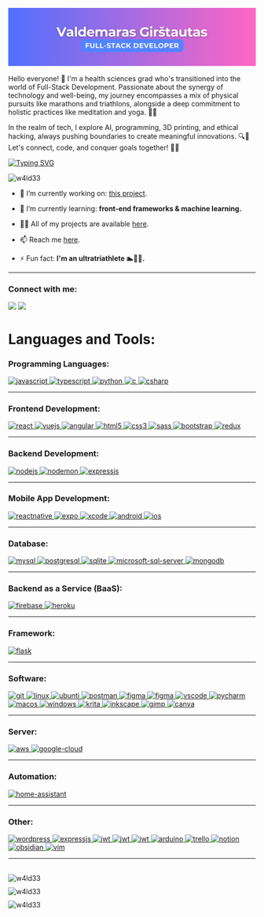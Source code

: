 ![heading](header.png)

Hello everyone! 🌟 I'm a health sciences grad who's transitioned into the world of Full-Stack Development. Passionate about the synergy of technology and well-being, my journey encompasses a mix of physical pursuits like marathons and triathlons, alongside a deep commitment to holistic practices like meditation and yoga. 💪🧘

In the realm of tech, I explore AI, programming, 3D printing, and ethical hacking, always pushing boundaries to create meaningful innovations. 🔍🤖 Let's connect, code, and conquer goals together! 🚀💙 

<p align="left">
<a href="https://git.io/typing-svg"><img src="https://readme-typing-svg.demolab.com?font=Fira+Code&duration=1500&pause=500&color=9325C0&random=false&width=435&lines=Coding.;Tech.;Web+Development.;Software.;No+Code.;Low+Code.;Ethical+Hacking.;3D+Printing+%26+Modelling." alt="Typing SVG" /></a>
</p>

<p align="left"> <img src="https://komarev.com/ghpvc/?username=w4ld33&label=Profile%20views&color=0e75b6&style=flat" alt="w4ld33" /> </p>

- 🔭 I’m currently working on: [this project](https://github.com/W4LD33/moody_metrics).

- 🌱 I’m currently learning: **front-end frameworks & machine learning.**

- 👨‍💻 All of my projects are available [here](https://github.com/W4LD33?tab=repositories).

- 📫 Reach me [here](mailto:girstautas.valdemaras@gmail.com).

- ⚡ Fun fact: **I'm an ultratriathlete 🏊🚴🏃.**

<hr />

<h3 align="left">Connect with me:</h3>
<p align="left">
<a href="https://linkedin.com/in/valdemaras-girstautas" target="blank"><img height="30" src="https://img.shields.io/badge/linkedin-%230077B5.svg?&style=for-the-badge&logo=linkedin&logoColor=white" /></a>
<a href="https://fb.com/girstautas.valdemaras" target="blank"><img height="30" src="https://img.shields.io/badge/Facebook-1877F2?style=for-the-badge&logo=facebook&logoColor=white" /></a>
</p>

<h1 align="left">Languages and Tools:</h1>

<h3>Programming Languages:</h3>
<p align="left">
  <a href="https://developer.mozilla.org/en-US/docs/Web/JavaScript" target="_blank" rel="noreferrer">
    <img src="https://img.shields.io/badge/javascript-%23323330.svg?style=for-the-badge&logo=javascript&logoColor=%23F7DF1E" alt="javascript" height="30"/>
  </a>
  <a href="https://www.typescriptlang.org/" target="_blank" rel="noreferrer">
    <img src="https://img.shields.io/badge/typescript-%23007ACC.svg?style=for-the-badge&logo=typescript&logoColor=white" alt="typescript" height="30"/>
  </a>
  <a href="https://www.python.org" target="_blank" rel="noreferrer">
    <img src="https://img.shields.io/badge/python-3670A0?style=for-the-badge&logo=python&logoColor=ffdd54" alt="python" height="30"/>
  </a>
  <a href="https://www.cprogramming.com/" target="_blank" rel="noreferrer">
    <img src="https://img.shields.io/badge/c-%2300599C.svg?style=for-the-badge&logo=c&logoColor=white" alt="c" height="30"/>
  </a>
  <a href="https://www.w3schools.com/cs/" target="_blank" rel="noreferrer">
    <img src="https://img.shields.io/badge/c%23-%23239120.svg?style=for-the-badge&logo=csharp&logoColor=white" alt="csharp" height="30"/>
  </a>
</p>

<hr />

<h3>Frontend Development:</h3>
<p align="left">
  <a href="https://reactjs.org/" target="_blank" rel="noreferrer">
    <img src="https://img.shields.io/badge/react-%2320232a.svg?style=for-the-badge&logo=react&logoColor=%2361DAFB" alt="react" height="30"/>
  </a>
    <a href="https://vuejs.org/" target="_blank" rel="noreferrer">
    <img src="https://img.shields.io/badge/vuejs-%2335495e.svg?style=for-the-badge&logo=vuedotjs&logoColor=%234FC08D" alt="vuejs" height="30"/>
  </a>
  <a href="https://angular.io" target="_blank" rel="noreferrer">
    <img src="https://img.shields.io/badge/angular-%23DD0031.svg?style=for-the-badge&logo=angular&logoColor=white" alt="angular" height="30"/>
  </a>
  <a href="https://www.w3.org/html/" target="_blank" rel="noreferrer">
    <img src="https://img.shields.io/badge/html5-%23E34F26.svg?style=for-the-badge&logo=html5&logoColor=white" alt="html5" height="30"/>
  </a>
  <a href="https://www.w3schools.com/css/" target="_blank" rel="noreferrer">
    <img src="https://img.shields.io/badge/css3-%231572B6.svg?style=for-the-badge&logo=css3&logoColor=white" alt="css3" height="30"/>
  </a>
  <a href="https://sass-lang.com" target="_blank" rel="noreferrer">
    <img src="https://img.shields.io/badge/SASS-hotpink.svg?style=for-the-badge&logo=SASS&logoColor=white" alt="sass" height="30"/>
  </a>
  <a href="https://getbootstrap.com" target="_blank" rel="noreferrer">
    <img src="https://img.shields.io/badge/bootstrap-%238511FA.svg?style=for-the-badge&logo=bootstrap&logoColor=white" alt="bootstrap" height="30"/>
  </a>
  <a href="https://redux.js.org" target="_blank" rel="noreferrer">
    <img src="https://img.shields.io/badge/redux-%23593d88.svg?style=for-the-badge&logo=redux&logoColor=white" alt="redux" height="30"/>
  </a>
</p>

<hr />

<h3>Backend Development:</h3>
<p align="left">
  <a href="https://nodejs.org" target="_blank" rel="noreferrer">
    <img src="https://img.shields.io/badge/node.js-6DA55F?style=for-the-badge&logo=node.js&logoColor=white" alt="nodejs" height="30"/>
  </a>
  <a href="https://www.npmjs.com/package/nodemon" target="_blank" rel="noreferrer">
    <img src="https://img.shields.io/badge/NODEMON-%23323330.svg?style=for-the-badge&logo=nodemon&logoColor=%BBDEAD" alt="nodemon" height="30"/>
  </a>
  <a href="https://expressjs.com" target="_blank" rel="noreferrer">
    <img src="https://img.shields.io/badge/express.js-%23404d59.svg?style=for-the-badge&logo=express&logoColor=%2361DAFB" alt="expressjs" height="30"/>
  </a>
</p>

<hr />

<h3>Mobile App Development:</h3>
<p align="left">
  <a href="https://reactnative.dev/" target="_blank" rel="noreferrer">
    <img src="https://img.shields.io/badge/react_native-%2320232a.svg?style=for-the-badge&logo=react&logoColor=%2361DAFB" alt="reactnative" height="30"/>
  </a>
  <a href="https://expo.dev/" target="_blank" rel="noreferrer">
    <img src="https://img.shields.io/badge/expo-1C1E24?style=for-the-badge&logo=expo&logoColor=#D04A37" alt="expo" height="30"/>
  </a>
  <a href="https://developer.apple.com/xcode/" target="_blank" rel="noreferrer">
    <img src="https://img.shields.io/badge/Xcode-007ACC?style=for-the-badge&logo=Xcode&logoColor=white" alt="xcode" height="30"/>
  </a>
  <a href="https://developer.android.com" target="_blank" rel="noreferrer">
    <img src="https://img.shields.io/badge/Android-3DDC84?style=for-the-badge&logo=android&logoColor=white" alt="android" height="30"/>
  </a>
  <a href="https://www.apple.com/ios" target="_blank" rel="noreferrer">
    <img src="https://img.shields.io/badge/iOS-000000?style=for-the-badge&logo=ios&logoColor=white" alt="ios" height="30"/>
  </a>
</p>

<hr />

<h3>Database:</h3>
<p align="left">
  <a href="https://www.mysql.com/" target="_blank" rel="noreferrer">
    <img src="https://img.shields.io/badge/mysql-%2300f.svg?style=for-the-badge&logo=mysql&logoColor=white" alt="mysql" height="30"/>
  </a>
  <a href="https://www.postgresql.org" target="_blank" rel="noreferrer">
    <img src="https://img.shields.io/badge/postgres-%23316192.svg?style=for-the-badge&logo=postgresql&logoColor=white" alt="postgresql" height="30"/>
  </a>
  <a href="https://www.sqlite.org/" target="_blank" rel="noreferrer">
    <img src="https://img.shields.io/badge/sqlite-%2307405e.svg?style=for-the-badge&logo=sqlite&logoColor=white" alt="sqlite" height="30"/>
  </a>
  <a href="https://www.microsoft.com/sql-server" target="_blank" rel="noreferrer">
    <img src="https://img.shields.io/badge/Microsoft%20SQL%20Server-CC2927?style=for-the-badge&logo=microsoft%20sql%20server&logoColor=white" alt="microsoft-sql-server" height="30">
  </a>
  <a href="https://www.mongodb.com/" target="_blank" rel="noreferrer">
    <img src="https://img.shields.io/badge/MongoDB-%234ea94b.svg?style=for-the-badge&logo=mongodb&logoColor=white" alt="mongodb" height="30"/>
  </a>
</p>

<hr />

<h3>Backend as a Service (BaaS):</h3>
<p align="left">
  <a href="https://firebase.google.com/" target="_blank" rel="noreferrer">
    <img src="https://img.shields.io/badge/firebase-%23039BE5.svg?style=for-the-badge&logo=firebase" alt="firebase" height="30"/>
  </a>
  <a href="https://heroku.com" target="_blank" rel="noreferrer">
    <img src="https://img.shields.io/badge/heroku-%23430098.svg?style=for-the-badge&logo=heroku&logoColor=white" alt="heroku" height="30"/>
  </a>
</p>

<hr />

<h3>Framework:</h3>
<p align="left">
  <a href="https://flask.palletsprojects.com/" target="_blank" rel="noreferrer">
    <img src="https://img.shields.io/badge/flask-%23000.svg?style=for-the-badge&logo=flask&logoColor=white" alt="flask" height="30"/>
  </a>
</p>

<hr />

<h3>Software:</h3>
<p align="left">
  <a href="https://git-scm.com/" target="_blank" rel="noreferrer">
    <img src="https://img.shields.io/badge/git-%23F05033.svg?style=for-the-badge&logo=git&logoColor=white" alt="git" height="30"/>
  </a>
  <a href="https://www.linux.org/" target="_blank" rel="noreferrer">
    <img src="https://img.shields.io/badge/Linux-FCC624?style=for-the-badge&logo=linux&logoColor=black" alt="linux" height="30"/>
  </a>
  <a href="https://www.ubuntu.com/" target="_blank" rel="noreferrer">
    <img src="https://img.shields.io/badge/Ubuntu-E95420?style=for-the-badge&logo=ubuntu&logoColor=white" alt="ubunti" height="30"/>
  </a>
  <a href="https://postman.com" target="_blank" rel="noreferrer">
    <img src="https://img.shields.io/badge/Postman-FF6C37?style=for-the-badge&logo=postman&logoColor=white" alt="postman" height="30"/>
  </a>
  <a href="https://www.figma.com/" target="_blank" rel="noreferrer">
    <img src="https://img.shields.io/badge/figma-%23F24E1E.svg?style=for-the-badge&logo=figma&logoColor=white" alt="figma" height="30"/>
  </a>
  <a href="https://www.docker.com/" target="_blank" rel="noreferrer">
    <img src="https://img.shields.io/badge/docker-%230db7ed.svg?style=for-the-badge&logo=docker&logoColor=white" alt="figma" height="30"/>
  </a>
  <a href="https://code.visualstudio.com/" target="_blank" rel="noreferrer">
    <img src="https://img.shields.io/badge/Visual%20Studio%20Code-0078d7.svg?style=for-the-badge&logo=visual-studio-code&logoColor=white" alt="vscode" height="30"/>
  </a>
  <a href="https://www.jetbrains.com/pycharm/" target="_blank" rel="noreferrer">
    <img src="https://img.shields.io/badge/pycharm-143?style=for-the-badge&logo=pycharm&logoColor=black&color=black&labelColor=green" alt="pycharm" height="30"/>
  </a>
  <a href="https://support.apple.com/downloads/macos" target="_blank" rel="noreferrer">
    <img src="https://img.shields.io/badge/mac%20os-000000?style=for-the-badge&logo=macos&logoColor=F0F0F0" alt="macos" height="30"/>
  </a>
  <a href="https://www.microsoft.com/en-us/windows" target="_blank" rel="noreferrer">
    <img src="https://img.shields.io/badge/Windows-0078D6?style=for-the-badge&logo=windows&logoColor=white" alt="windows" height="30"/>
  </a>
  <a href="https://krita.org/en/" target="_blank" rel="noreferrer">
    <img src="https://img.shields.io/badge/Krita-203759?style=for-the-badge&logo=krita&logoColor=EEF37B" alt="krita" height="30"/>
  </a>
  <a href="https://inkscape.org/" target="_blank" rel="noreferrer">
    <img src="https://img.shields.io/badge/Inkscape-e0e0e0?style=for-the-badge&logo=inkscape&logoColor=080A13" alt="inkscape" height="30"/>
  </a>
  <a href="https://www.gimp.org/" target="_blank" rel="noreferrer">
    <img src="https://img.shields.io/badge/Gimp-657D8B?style=for-the-badge&logo=gimp&logoColor=FFFFFF" alt="gimp" height="30"/>
  </a>
  <a href="https://www.canva.com/" target="_blank" rel="noreferrer">
    <img src="https://img.shields.io/badge/Canva-%2300C4CC.svg?style=for-the-badge&logo=Canva&logoColor=white" alt="canva" height="30"/>
  </a>
</p>

<hr />

<h3>Server:</h3>
<p align="left">
  <a href="https://aws.amazon.com" target="_blank" rel="noreferrer">
    <img src="https://img.shields.io/badge/AWS-%23FF9900.svg?style=for-the-badge&logo=amazon-aws&logoColor=white" alt="aws" height="30"/>
  </a>
  <a href="https://cloud.google.com/apis" target="_blank" rel="noreferrer">
    <img src="https://img.shields.io/badge/GoogleCloud-%234285F4.svg?style=for-the-badge&logo=google-cloud&logoColor=white" alt="google-cloud" height="30"/>
  </a>
</p>

<hr />

<h3>Automation:</h3>
<p align="left">
  <a href="https://www.home-assistant.io/" target="_blank" rel="noreferrer">
    <img src="https://img.shields.io/badge/home%20assistant-%2341BDF5.svg?style=for-the-badge&logo=home-assistant&logoColor=white" alt="home-assistant" height="30"/>
  </a>
</p>

<hr />

<h3>Other:</h3>
<p align="left">
  <a href="https://wordpress.org/" target="_blank" rel="noreferrer">
    <img src="https://img.shields.io/badge/WordPress-%23117AC9.svg?style=for-the-badge&logo=WordPress&logoColor=white" alt="wordpress" height="30"/>
  </a>
  <a href="https://expressjs.com" target="_blank" rel="noreferrer">
    <img src="https://img.shields.io/badge/netlify-%23000000.svg?style=for-the-badge&logo=netlify&logoColor=#00C7B7" alt="expressjs" height="30"/>
  </a>
  <a href="https://www.jwt.org" target="_blank" rel="noreferrer">
    <img src="https://img.shields.io/badge/JWT-black?style=for-the-badge&logo=JSON%20web%20tokens" alt="jwt" height="30"/>
  </a>
  <a href="https://www.microsoft.com/en-us/microsoft-365/excel" target="_blank" rel="noreferrer">
    <img src="https://img.shields.io/badge/Microsoft_Excel-217346?style=for-the-badge&logo=microsoft-excel&logoColor=white" alt="jwt" height="30"/>
  </a>
  <a href="https://www.libreoffice.org/" target="_blank" rel="noreferrer">
    <img src="https://img.shields.io/badge/LibreOffice-%2318A303?style=for-the-badge&logo=LibreOffice&logoColor=white" alt="jwt" height="30"/>
  </a>
  <a href="https://www.arduino.cc/" target="_blank" rel="noreferrer">
    <img src="https://img.shields.io/badge/-Arduino-00979D?style=for-the-badge&logo=Arduino&logoColor=white" alt="arduino" height="30"/>
  </a>
  <a href="https://trello.com/" target="_blank" rel="noreferrer">
    <img src="https://img.shields.io/badge/Trello-%23026AA7.svg?style=for-the-badge&logo=Trello&logoColor=white" alt="trello" height="30"/>
  </a>
  <a href="https://www.notion.so/" target="_blank" rel="noreferrer">
    <img src="https://img.shields.io/badge/Notion-%23000000.svg?style=for-the-badge&logo=notion&logoColor=white" alt="notion" height="30"/>
  </a>
  <a href="https://obsidian.md/" target="_blank" rel="noreferrer">
    <img src="https://img.shields.io/badge/Obsidian-%23483699.svg?style=for-the-badge&logo=obsidian&logoColor=white" alt="obsidian" height="30"/>
  </a>
  <a href="https://www.vim.org/" target="_blank" rel="noreferrer">
    <img src="https://img.shields.io/badge/VIM-%2311AB00.svg?style=for-the-badge&logo=vim&logoColor=white" alt="vim" height="30"/>
  </a>
</p>

<hr />
<br>

<div style="display: flex; flex-direction: column; align-items: center; gap: 10px;">
    <div style="width: 100%; border-radius: 5px;">
        <img src="https://github-readme-stats.vercel.app/api/top-langs?username=w4ld33&show_icons=true&locale=en&layout=compact" alt="w4ld33" />
    </div>
    <div style="width: 100%; border-radius: 5px;">
        <img src="https://github-readme-stats.vercel.app/api?username=w4ld33&show_icons=true&locale=en" alt="w4ld33" />
    </div>
    <div style="width: 100%; border-radius: 5px;">
        <img src="https://github-readme-streak-stats.herokuapp.com/?user=w4ld33&" alt="w4ld33" />
    </div>
</div>
